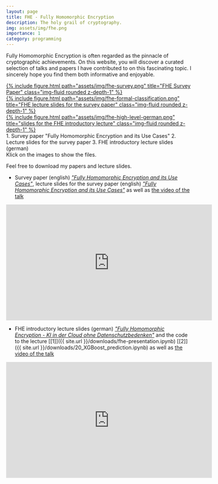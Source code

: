 ```yaml
---
layout: page
title: FHE - Fully Homomorphic Encryption
description: The holy grail of cryptography.
img: assets/img/fhe.png
importance: 1
category: programming
---
```


Fully Homomorphic Encryption is often regarded as the pinnacle of cryptographic achievements. On this website, you will discover a curated selection of talks and papers I have contributed to on this fascinating topic. I sincerely hope you find them both informative and enjoyable.

<div class="row">
    <div class="col-sm mt-3 mt-md-0">
        <a href="/assets/pdf/fhe-survey.pdf">
            {% include figure.html path="assets/img/fhe-survey.png" title="FHE Survey Paper" class="img-fluid rounded z-depth-1" %}
        </a>
    </div>
    <div class="col-sm mt-3 mt-md-0">
        <a href="/assets/pdf/slides-fhe-use-cases-without-notes.pdf">
            {% include figure.html path="assets/img/fhe-formal-classification.png" title="FHE lecture slides for the survey paper" class="img-fluid rounded z-depth-1" %}
        </a>
    </div>
    <div class="col-sm mt-3 mt-md-0">
        <a href="/assets/pdf/slides-fhe-introduction-german.pdf">
            {% include figure.html path="assets/img/fhe-high-level-german.png" title="slides for the FHE introductory lecture" class="img-fluid rounded z-depth-1" %}
        </a>
    </div>
</div>
<div class="caption">
1. Survey paper "Fully Homomorphic Encryption and its Use Cases"
2. Lecture slides for the survey paper
3. FHE introductory lecture slides (german)<br>
Klick on the images to show the files.
</div>

Feel free to download my papers and lecture slides.

- Survey paper (english) <a href="/assets/pdf/fhe-survey.pdf"><i>"Fully Homomorphic Encryption and its Use Cases"</i></a>, lecture slides for the survey paper (english)  <a href="/assets/pdf/slides-fhe-use-cases-without-notes.pdf"><i>"Fully Homomorphic Encryption and its Use Cases"</i></a> as well as <a href="https://youtu.be/4JBXO_SQuJM">the video of the talk</a>

<iframe width="560" height="315" src="https://www.youtube.com/embed/4JBXO_SQuJM?si=281iUW2Fg2DtRV29" title="YouTube video player" frameborder="0" allow="accelerometer; autoplay; clipboard-write; encrypted-media; gyroscope; picture-in-picture; web-share" referrerpolicy="strict-origin-when-cross-origin" allowfullscreen></iframe>


- FHE introductory lecture slides (german) <a href="/assets/pdf/slides-fhe-introduction-german.pdf"><i>"Fully Homomorphic Encryption - KI in der Cloud ohne Datenschutzbedenken"</i></a> and  the code to the lecture [[1]]({{ site.url }}/downloads/fhe-presentation.ipynb) [[2]]({{ site.url }}/downloads/20_XGBoost_prediction.ipynb) as well as <a href="https://youtu.be/awbrW_Rl2nU"	>the video of the talk</a>

<iframe width="560" height="315" src="https://www.youtube.com/embed/awbrW_Rl2nU?si=-QSofhh1cqVGwrKm" title="YouTube video player" frameborder="0" allow="accelerometer; autoplay; clipboard-write; encrypted-media; gyroscope; picture-in-picture; web-share" referrerpolicy="strict-origin-when-cross-origin" allowfullscreen></iframe>
